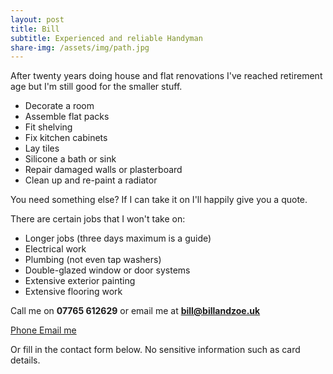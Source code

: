 ```yaml
---
layout: post
title: Bill
subtitle: Experienced and reliable Handyman
share-img: /assets/img/path.jpg
---
```


After twenty years doing house and flat renovations I've reached retirement age but I'm still good for the smaller stuff.

 - Decorate a room
 - Assemble flat packs
 - Fit shelving
 - Fix kitchen cabinets
 - Lay tiles
 - Silicone a bath or sink
 - Repair damaged walls or plasterboard
 - Clean up and re-paint a radiator
 
You need something else? If I can take it on I'll happily give you a quote.

There are certain jobs that I won't take on:
  - Longer jobs (three days maximum is a guide) 
  - Electrical work
  - Plumbing (not even tap washers)
  - Double-glazed window or door systems
  - Extensive exterior painting
  - Extensive flooring work  

Call me on **07765 612629** or email me at **bill@billandzoe.uk**

<a href="tel:643643636363}" title="Call me on 53535353535">
    <span class="fa-stack fa-lg" aria-hidden="true">
    <i class="fas fa-circle fa-stack-2x"></i>
    <i class="fas fa-phone fa-stack-1x fa-inverse"></i>
    </span>
    <span class="sr-only">Phone</span>
</a><a href="mailto:bill@billandzoe.uk" title="Email me at bill@billandzoe.uk">
      <span class="fa-stack fa-lg" aria-hidden="true">
        <i class="fas fa-circle fa-stack-2x"></i>
        <i class="fas fa-envelope fa-stack-1x fa-inverse"></i>
      </span>
      <span class="sr-only">Email me</span>
</a>

Or fill in the contact form below. No sensitive information such as card details.



